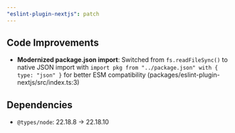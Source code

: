 ```yaml
---
"eslint-plugin-nextjs": patch
---
```


## Code Improvements

- **Modernized package.json import**: Switched from `fs.readFileSync()` to native JSON import with `import pkg from "../package.json" with { type: "json" }` for better ESM compatibility (packages/eslint-plugin-nextjs/src/index.ts:3)

## Dependencies

- `@types/node`: 22.18.8 → 22.18.10
